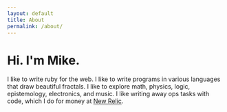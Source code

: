 ```yaml
---
layout: default
title: About
permalink: /about/
---
```

# Hi. I'm Mike.
I like to write ruby for the web.
I like to write programs in various languages that draw beautiful fractals.
I like to explore math, physics, logic, epistemology, electronics, and music.
I like writing away ops tasks with code, which I do for money at [New Relic](http://newrelic.com).

